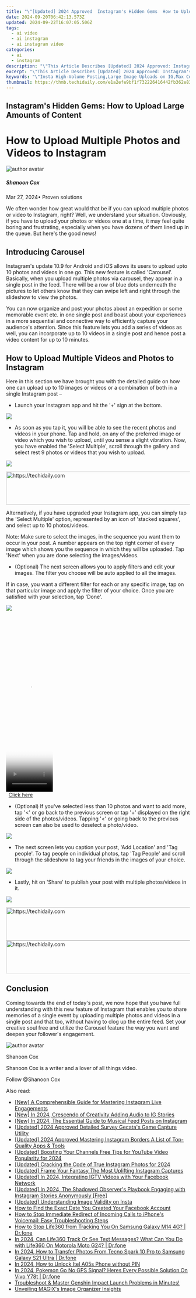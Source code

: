 ```yaml
---
title: "\"[Updated] 2024 Approved  Instagram's Hidden Gems  How to Upload Large Amounts of Content\""
date: 2024-09-20T06:42:13.573Z
updated: 2024-09-22T16:07:05.506Z
tags:
  - ai video
  - ai instagram
  - ai instagram video
categories:
  - ai
  - instagram
description: "\"This Article Describes [Updated] 2024 Approved: Instagram's Hidden Gems: How to Upload Large Amounts of Content\""
excerpt: "\"This Article Describes [Updated] 2024 Approved: Instagram's Hidden Gems: How to Upload Large Amounts of Content\""
keywords: "\"Insta High-Volume Posting,Large Image Uploads on IG,Max Content Strategies IG,Hidden IG Gem Tips,Amassing Instagram Photos,Expanding Instagram Feed,Richer Insta Content\""
thumbnail: https://thmb.techidaily.com/e1a2efe9bf1f732226416442fb362e8363cdb8595c634b883b7def7759d3266e.jpg
---
```


## Instagram's Hidden Gems: How to Upload Large Amounts of Content

# How to Upload Multiple Photos and Videos to Instagram

![author avatar](https://images.wondershare.com/filmora/article-images/shannon-cox.jpg)

##### Shanoon Cox

 Mar 27, 2024• Proven solutions

 We often wonder how great would that be if you can upload multiple photos or video to Instagram, right? Well, we understand your situation. Obviously, if you have to upload your photos or videos one at a time, it may feel quite boring and frustrating, especially when you have dozens of them lined up in the queue. But here's the good news!

## Introducing Carousel

 Instagram's update 10.9 for Android and iOS allows its users to upload upto 10 photos and videos in one go. This new feature is called 'Carousel'. Basically, when you upload multiple photos via carousel, they appear in a single post in the feed. There will be a row of blue dots underneath the pictures to let others know that they can swipe left and right through the slideshow to view the photos.

 You can now organize and post your photos about an expedition or some memorable event etc. in one single post and boast about your experiences in a more sequential and connective way to efficiently capture your audience's attention. Since this feature lets you add a series of videos as well, you can incorporate up to 10 videos in a single post and hence post a video content for up to 10 minutes.

## How to Upload Multiple Videos and Photos to Instagram

 Here in this section we have brought you with the detailed guide on how one can upload up to 10 images or videos or a combination of both in a single Instagram post –

* Launch your Instagram app and hit the '+' sign at the bottom.

![](https://images.wondershare.com/filmora/article-images/upload-mutiple-photo-to-ins-1.png)

* As soon as you tap it, you will be able to see the recent photos and videos in your phone. Tap and hold, on any of the preferred image or video which you wish to upload, until you sense a slight vibration. Now, you have enabled the 'Select Multiple', scroll through the gallery and select rest 9 photos or videos that you wish to upload.

![](https://images.wondershare.com/filmora/article-images/upload-mutiple-photo-to-ins-2.png)

<!-- affiliate ads begin -->
<a href="https://aligracehair.sjv.io/c/5597632/1868499/19272" target="_top" id="1868499">
  <img src="//a.impactradius-go.com/display-ad/19272-1868499" border="0" alt="https://techidaily.com" width="728" height="90"/>
</a>
<img height="0" width="0" src="https://aligracehair.sjv.io/i/5597632/1868499/19272" style="position:absolute;visibility:hidden;" border="0" />
<!-- affiliate ads end -->

 Alternatively, if you have upgraded your Instagram app, you can simply tap the 'Select Multiple' option, represented by an icon of 'stacked squares', and select up to 10 photos/videos.

 Note: Make sure to select the images, in the sequence you want them to occur in your post. A number appears on the top right corner of every image which shows you the sequence in which they will be uploaded. Tap 'Next' when you are done selecting the images/videos.

* (Optional) The next screen allows you to apply filters and edit your images. The filter you choose will be auto applied to all the images.

 If in case, you want a different filter for each or any specific image, tap on that particular image and apply the filter of your choice. Once you are satisfied with your selection, tap 'Done'.

![](https://images.wondershare.com/filmora/article-images/upload-mutiple-photo-to-ins-3.png)

<!-- affiliate ads begin -->
<span id="1977020">
					<video width="128" height="480" style="cursor:pointer"
           poster="//a.impactradius-go.com/display-clicktoplayimage/1977020.png"
           onclick="if(!this.playClicked){this.play();this.setAttribute('controls',true);this.playClicked=true;}">
	   <source src="//a.impactradius-go.com/display-ad/22993-1977020">
	   <img src="//a.impactradius-go.com/display-clicktoplayimage/1977020.png" style="border: none; height: 100%; width: 100%; object-fit: contain">
	</video>
	<div style="width:80px;text-align:center"><a href="javascript:window.open(decodeURIComponent('https%3A%2F%2Fhomestyler.sjv.io%2Fc%2F5597632%2F1977020%2F22993'), '_blank');void(0);">Click here</a></div>
</span>
<img height="0" width="0" src="https://imp.pxf.io/i/5597632/1977020/22993" style="position:absolute;visibility:hidden;" border="0" />
<!-- affiliate ads end -->

* (Optional) If you've selected less than 10 photos and want to add more, tap '<' or go back to the previous screen or tap '+' displayed on the right side of the photos/videos. Tapping '<' or going back to the previous screen can also be used to deselect a photo/video.

![](https://images.wondershare.com/filmora/article-images/upload-mutiple-photo-to-ins-4.png)

* The next screen lets you caption your post, 'Add Location' and 'Tag people'. To tag people on individual photos, tap 'Tag People' and scroll through the slideshow to tag your friends in the images of your choice.

![](https://images.wondershare.com/filmora/article-images/upload-mutiple-photo-to-ins-5.png)

* Lastly, hit on 'Share' to publish your post with multiple photos/videos in it.

![](https://images.wondershare.com/filmora/article-images/upload-mutiple-photo-to-ins-6.png)

<!-- affiliate ads begin -->
<a href="https://aligracehair.sjv.io/c/5597632/1934292/19272" target="_top" id="1934292">
  <img src="//a.impactradius-go.com/display-ad/19272-1934292" border="0" alt="https://techidaily.com" width="728" height="90"/>
</a>
<img height="0" width="0" src="https://aligracehair.sjv.io/i/5597632/1934292/19272" style="position:absolute;visibility:hidden;" border="0" />
<!-- affiliate ads end -->

<!-- affiliate ads begin -->
<a href="https://aligracehair.sjv.io/c/5597632/1975807/19272" target="_top" id="1975807">
  <img src="//a.impactradius-go.com/display-ad/19272-1975807" border="0" alt="https://techidaily.com" width="728" height="90"/>
</a>
<img height="0" width="0" src="https://aligracehair.sjv.io/i/5597632/1975807/19272" style="position:absolute;visibility:hidden;" border="0" />
<!-- affiliate ads end -->

## Conclusion

 Coming towards the end of today's post, we now hope that you have full understanding with this new feature of Instagram that enables you to share memories of a single event by uploading multiple photos and videos in a single post and that too, without having to clog up the entire feed. Set your creative soul free and utilize the Carousel feature the way you want and deepen your follower's engagement.

![author avatar](https://images.wondershare.com/filmora/article-images/shannon-cox.jpg)

Shanoon Cox

Shanoon Cox is a writer and a lover of all things video.

Follow @Shanoon Cox

<ins class="adsbygoogle"
      style="display:block"
      data-ad-client="ca-pub-7571918770474297"
      data-ad-slot="8358498916"
      data-ad-format="auto"
      data-full-width-responsive="true"></ins>

<span class="atpl-alsoreadstyle">Also read:</span>
<div><ul>
<li><a href="https://instagram-video-recordings.techidaily.com/new-a-comprehensible-guide-for-mastering-instagram-live-engagements/"><u>[New] A Comprehensible Guide for Mastering Instagram Live Engagements</u></a></li>
<li><a href="https://instagram-video-recordings.techidaily.com/new-in-2024-crescendo-of-creativity-adding-audio-to-ig-stories/"><u>[New] In 2024, Crescendo of Creativity Adding Audio to IG Stories</u></a></li>
<li><a href="https://instagram-video-recordings.techidaily.com/new-in-2024-the-essential-guide-to-musical-feed-posts-on-instagram/"><u>[New] In 2024, The Essential Guide to Musical Feed Posts on Instagram</u></a></li>
<li><a href="https://screen-mirroring-recording.techidaily.com/updated-2024-approved-detailed-survey-gecatas-game-capture-utility/"><u>[Updated] 2024 Approved Detailed Survey Gecata's Game Capture Utility</u></a></li>
<li><a href="https://instagram-video-recordings.techidaily.com/updated-2024-approved-mastering-instagram-borders-a-list-of-top-quality-apps-and-tools/"><u>[Updated] 2024 Approved Mastering Instagram Borders A List of Top-Quality Apps & Tools</u></a></li>
<li><a href="https://facebook-video-share.techidaily.com/updated-boosting-your-channels-free-tips-for-youtube-video-popularity-for-2024/"><u>[Updated] Boosting Your Channels Free Tips for YouTube Video Popularity for 2024</u></a></li>
<li><a href="https://instagram-video-recordings.techidaily.com/updated-cracking-the-code-of-true-instagram-photos-for-2024/"><u>[Updated] Cracking the Code of True Instagram Photos for 2024</u></a></li>
<li><a href="https://instagram-video-recordings.techidaily.com/updated-frame-your-fantasy-the-most-uplifting-instagram-captures/"><u>[Updated] Frame Your Fantasy The Most Uplifting Instagram Captures</u></a></li>
<li><a href="https://instagram-video-recordings.techidaily.com/updated-in-2024-integrating-igtv-videos-with-your-facebook-network/"><u>[Updated] In 2024, Integrating IGTV Videos with Your Facebook Network</u></a></li>
<li><a href="https://instagram-video-recordings.techidaily.com/updated-in-2024-the-shadowed-observers-playbook-engaging-with-instagram-stories-anonymously-free/"><u>[Updated] In 2024, The Shadowed Observer's Playbook Engaging with Instagram Stories Anonymously [Free]</u></a></li>
<li><a href="https://instagram-video-recordings.techidaily.com/updated-understanding-image-validity-on-insta/"><u>[Updated] Understanding Image Validity on Insta</u></a></li>
<li><a href="https://facebook.techidaily.com/how-to-find-the-exact-date-you-created-your-facebook-account/"><u>How to Find the Exact Date You Created Your Facebook Account</u></a></li>
<li><a href="https://os-tips.techidaily.com/how-to-stop-immediate-redirect-of-incoming-calls-to-iphones-voicemail-easy-troubleshooting-steps/"><u>How to Stop Immediate Redirect of Incoming Calls to iPhone's Voicemail: Easy Troubleshooting Steps</u></a></li>
<li><a href="https://change-location.techidaily.com/how-to-stop-life360-from-tracking-you-on-samsung-galaxy-m14-4g-drfone-by-drfone-virtual-android/"><u>How to Stop Life360 from Tracking You On Samsung Galaxy M14 4G? | Dr.fone</u></a></li>
<li><a href="https://change-location.techidaily.com/in-2024-can-life360-track-or-see-text-messages-what-can-you-do-with-life360-on-motorola-moto-g24-drfone-by-drfone-virtual-android/"><u>In 2024, Can Life360 Track Or See Text Messages? What Can You Do with Life360 On Motorola Moto G24? | Dr.fone</u></a></li>
<li><a href="https://android-transfer.techidaily.com/in-2024-how-to-transfer-photos-from-tecno-spark-10-pro-to-samsung-galaxy-s21-ultra-drfone-by-drfone-transfer-from-android-transfer-from-android/"><u>In 2024, How to Transfer Photos From Tecno Spark 10 Pro to Samsung Galaxy S21 Ultra | Dr.fone</u></a></li>
<li><a href="https://unlock-android.techidaily.com/in-2024-how-to-unlock-itel-a05s-phone-without-pin-by-drfone-android/"><u>In 2024, How to Unlock Itel A05s Phone without PIN</u></a></li>
<li><a href="https://change-location.techidaily.com/in-2024-pokemon-go-no-gps-signal-heres-every-possible-solution-on-vivo-y78t-drfone-by-drfone-virtual-android/"><u>In 2024, Pokemon Go No GPS Signal? Heres Every Possible Solution On Vivo Y78t | Dr.fone</u></a></li>
<li><a href="https://instagram-video-recordings.techidaily.com/troubleshoot-and-master-genshin-impact-launch-problems-in-minutes/"><u>Troubleshoot & Master Genshin Impact Launch Problems in Minutes!</u></a></li>
<li><a href="https://extra-tips.techidaily.com/unveiling-magixs-image-organizer-insights/"><u>Unveiling MAGIX's Image Organizer Insights</u></a></li>
</ul></div>

